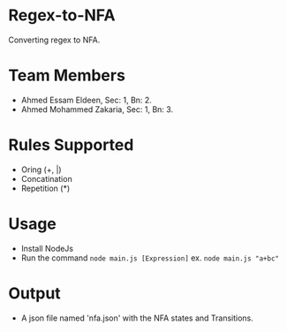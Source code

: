 # Regex-to-NFA
Converting regex to NFA. 

# Team Members
- Ahmed Essam Eldeen, Sec: 1, Bn: 2.
- Ahmed Mohammed Zakaria, Sec: 1, Bn: 3.

# Rules Supported
- Oring (+, |)
- Concatination
- Repetition (*)

# Usage
- Install NodeJs
- Run the command `node main.js [Expression]` ex. `node main.js "a+bc"`

# Output
- A json file named 'nfa.json' with the NFA states and Transitions.


